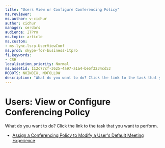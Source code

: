 ```yaml
---
title: "Users View or Configure Conferencing Policy"
ms.reviewer: 
ms.author: v-cichur
author: cichur
manager: serdars
audience: ITPro
ms.topic: article
ms.custom:
- ms.lync.lscp.UserViewConf
ms.prod: skype-for-business-itpro
f1.keywords:
- CSH
localization_priority: Normal
ms.assetid: 112c77cf-3625-4a97-a1a4-be6f3234cd53
ROBOTS: NOINDEX, NOFOLLOW
description: "What do you want to do? Click the link to the task that you want to perform."
---
```


# Users: View or Configure Conferencing Policy

What do you want to do? Click the link to the task that you want to perform.

- [Assign a Conferencing Policy to Modify a User's Default Meeting Experience](https://technet.microsoft.com/library/72f12c72-65f7-44fe-ab81-0f57cb2f87d1.aspx)



